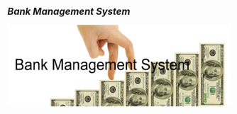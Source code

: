 ## _Bank Management System_

![Description](https://github.com/Akshatamitvyas/Mini_project/blob/main/Image.png)

